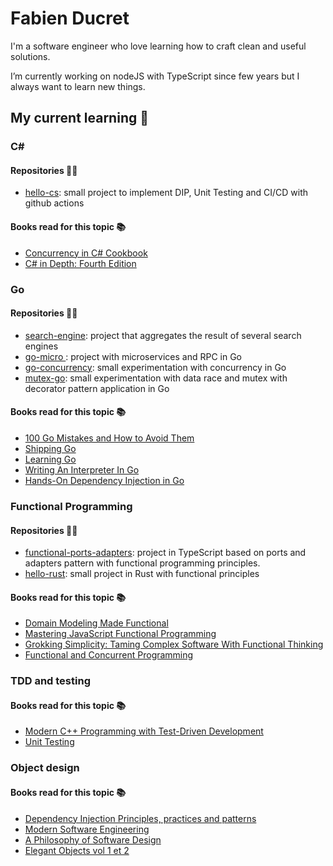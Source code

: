 # Fabien Ducret

I'm a software engineer who love learning how to craft clean and useful solutions.

I’m currently working on nodeJS with TypeScript since few years but I always want to learn new things. 

## My current learning 🧠

### C#

#### Repositories 🧑‍💻

- [hello-cs](https://github.com/fabienducret/hello-cs): small project to implement DIP, Unit Testing and CI/CD with github actions

#### Books read for this topic 📚

- [Concurrency in C# Cookbook](https://www.amazon.fr/dp/149205450X)
- [C# in Depth: Fourth Edition](https://www.amazon.fr/dp/1617294535)

### Go

#### Repositories 🧑‍💻

- [search-engine](https://github.com/fabienducret/search-engine): project that aggregates the result of several search engines
- [go-micro ](https://github.com/fabienducret/go-micro): project with microservices and RPC in Go
- [go-concurrency](https://github.com/fabienducret/go-concurrency): small experimentation with concurrency in Go
- [mutex-go](https://github.com/fabienducret/mutex-go): small experimentation with data race and mutex with decorator pattern application in Go

#### Books read for this topic 📚
- [100 Go Mistakes and How to Avoid Them](https://www.amazon.fr/gp/product/1617299596/ref=ppx_yo_dt_b_asin_title_o08_s00?ie=UTF8&psc=1)
- [Shipping Go](https://www.amazon.fr/gp/product/1617299502/ref=ppx_yo_dt_b_asin_title_o03_s00?ie=UTF8&psc=1)
- [Learning Go](https://www.amazon.fr/gp/product/1492077216/ref=ppx_yo_dt_b_asin_title_o06_s00?ie=UTF8&psc=1)
- [Writing An Interpreter In Go](https://www.amazon.fr/gp/product/3982016118/ref=ppx_yo_dt_b_asin_title_o08_s00?ie=UTF8&psc=1)
- [Hands-On Dependency Injection in Go](https://www.amazon.fr/gp/product/1789132762/ref=ppx_yo_dt_b_asin_title_o05_s00?ie=UTF8&psc=1)

### Functional Programming

#### Repositories 🧑‍💻

- [functional-ports-adapters](https://github.com/fabienducret/functional-ports-adapters): project in TypeScript based on ports and adapters pattern with functional programming principles.
- [hello-rust](https://github.com/fabienducret/hello-rust): small project in Rust with functional principles

#### Books read for this topic 📚
- [Domain Modeling Made Functional](https://www.amazon.fr/gp/product/1680502549/ref=ppx_yo_dt_b_asin_title_o00_s00?ie=UTF8&psc=1)
- [Mastering JavaScript Functional Programming](https://www.amazon.fr/gp/product/1804610135/ref=ppx_yo_dt_b_asin_title_o00_s00?ie=UTF8&psc=1)
- [Grokking Simplicity: Taming Complex Software With Functional Thinking](https://www.amazon.fr/gp/product/1617296201/ref=ppx_yo_dt_b_asin_title_o01_s00?ie=UTF8&psc=1)
- [Functional and Concurrent Programming](https://www.amazon.fr/Functional-Concurrent-Programming-Concepts-Features-ebook/dp/B0B8S2QNM9)

### TDD and testing

#### Books read for this topic 📚
- [Modern C++ Programming with Test-Driven Development](https://www.amazon.fr/gp/product/1937785483/ref=ppx_yo_dt_b_asin_title_o07_s00?ie=UTF8&psc=1)
- [Unit Testing](https://www.amazon.fr/gp/product/1617296279/ref=ppx_yo_dt_b_asin_title_o01_s00?ie=UTF8&psc=1)

### Object design

#### Books read for this topic 📚
- [Dependency Injection Principles, practices and patterns](https://www.amazon.fr/dp/161729473X?psc=1&ref=ppx_yo2ov_dt_b_product_details)
- [Modern Software Engineering](https://www.amazon.fr/gp/product/0137314914/ref=ppx_yo_dt_b_asin_title_o01_s00?ie=UTF8&psc=1)
- [A Philosophy of Software Design](https://www.amazon.fr/gp/product/173210221X/ref=ppx_yo_dt_b_asin_title_o01_s00?ie=UTF8&psc=1)
- [Elegant Objects vol 1 et 2](https://www.amazon.fr/gp/product/1534908307/ref=ppx_yo_dt_b_asin_title_o00_s00?ie=UTF8&psc=1)

<!--
**fabienducret/fabienducret** is a ✨ _special_ ✨ repository because its `README.md` (this file) appears on your GitHub profile.

Here are some ideas to get you started:

- 🔭 I’m currently working on ...
- 🌱 I’m currently learning ...
- 👯 I’m looking to collaborate on ...
- 🤔 I’m looking for help with ...
- 💬 Ask me about ...
- 📫 How to reach me: ...
- 😄 Pronouns: ...
- ⚡ Fun fact: ...
-->
